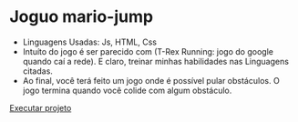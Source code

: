 #  Joguo mario-jump
- Linguagens Usadas: Js, HTML, Css
- Intuíto do jogo é ser parecido com (T-Rex Running: jogo do google quando caí a rede). E claro, treinar minhas habilidades nas Linguagens 
  citadas.
- Ao final, você terá feito um jogo onde é possível pular obstáculos. O jogo termina quando você colide com algum obstáculo.

<a href="https://bryan-araujo23.github.io/Supermario-jump/" target="_blank">Executar projeto</a>
